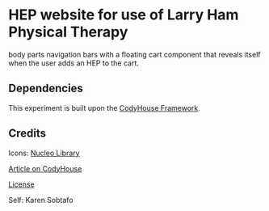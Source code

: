 # HEP website for use of Larry Ham Physical Therapy

body parts navigation bars with a floating cart component that reveals itself when the user adds an HEP to the cart.



## Dependencies

This experiment is built upon the [CodyHouse Framework](https://github.com/CodyHouse/codyhouse-framework).


## Credits

Icons: [Nucleo Library](https://nucleoapp.com/)

[Article on CodyHouse](https://codyhouse.co/gem/add-to-cart-interaction)

[License](https://codyhouse.co/license)

Self: Karen Sobtafo
